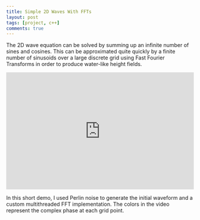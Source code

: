 ```yaml
---
title: Simple 2D Waves With FFTs
layout: post
tags: [project, c++]
comments: true
---
```


The 2D wave equation can be solved by summing up an infinite number of sines and cosines. This can be approximated quite quickly by a finite number of sinusoids over a large discrete grid using Fast Fourier Transforms in order to produce water-like height fields.

<iframe width="100%" height="315" src="https://www.youtube.com/embed/d7emScLBD14" frameborder="0" allowfullscreen></iframe>
<!-- excerpt -->

In this short demo, I used Perlin noise to generate the initial waveform and a custom multithreaded FFT implementation. The colors in the video represent the complex phase at each grid point.